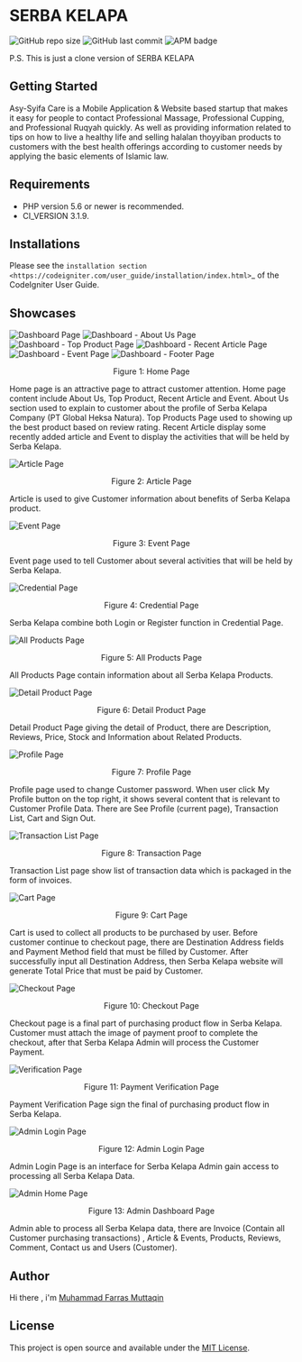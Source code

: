 # SERBA KELAPA

<img alt="GitHub repo size" src="https://img.shields.io/github/repo-size/farrasmuttaqin/serbakelapa-website">  <img alt="GitHub last commit" src="https://img.shields.io/github/last-commit/farrasmuttaqin/serbakelapa-website">  <img alt="APM badge" src="https://img.shields.io/badge/license-MIT-green">

P.S. This is just a clone version of SERBA KELAPA

## Getting Started
Asy-Syifa Care is a Mobile Application & Website based startup that makes it easy for people to contact Professional Massage, Professional Cupping, and Professional Ruqyah quickly. As well as providing information related to tips on how to live a healthy life and selling halalan thoyyiban products to customers with the best health offerings according to customer needs by applying the basic elements of Islamic law.

## Requirements
* PHP version 5.6 or newer is recommended.
* CI_VERSION 3.1.9.

## Installations
Please see the `installation section <https://codeigniter.com/user_guide/installation/index.html>`_
of the CodeIgniter User Guide.

## Showcases

![Dashboard Page](https://raw.githubusercontent.com/farrasmuttaqin/serbakelapa-website/master/assets/img/screenshoot/dashboard.png)
![Dashboard - About Us Page](https://raw.githubusercontent.com/farrasmuttaqin/serbakelapa-website/master/assets/img/screenshoot/dashboard_aboutus.png)
![Dashboard - Top Product Page](https://raw.githubusercontent.com/farrasmuttaqin/serbakelapa-website/master/assets/img/screenshoot/dashboard_topProduct.png)
![Dashboard - Recent Article Page](https://raw.githubusercontent.com/farrasmuttaqin/serbakelapa-website/master/assets/img/screenshoot/dashboard_article.png)
![Dashboard - Event Page](https://raw.githubusercontent.com/farrasmuttaqin/serbakelapa-website/master/assets/img/screenshoot/dashboard_event.png)
![Dashboard - Footer Page](https://raw.githubusercontent.com/farrasmuttaqin/serbakelapa-website/master/assets/img/screenshoot/dashboard_footer.png)
<p align="center">Figure 1: Home Page</p>

Home page is an attractive page to attract customer attention. Home page content include About Us, Top Product, Recent Article and Event. About Us section used to explain to customer about the profile of Serba Kelapa Company (PT Global Heksa Natura). Top Products Page used to showing up the best product based on review rating. Recent Article display some recently added article and Event to display the activities that will be held by Serba Kelapa.

![Article Page](https://raw.githubusercontent.com/farrasmuttaqin/serbakelapa-website/master/assets/img/screenshoot/article.png)
<p align="center">Figure 2: Article Page</p>

Article is used to give Customer information about benefits of Serba Kelapa product.

![Event Page](https://raw.githubusercontent.com/farrasmuttaqin/serbakelapa-website/master/assets/img/screenshoot/event.png)
<p align="center">Figure 3: Event Page</p>

Event page used to tell Customer about several activities that will be held by Serba Kelapa.

![Credential Page](https://raw.githubusercontent.com/farrasmuttaqin/serbakelapa-website/master/assets/img/screenshoot/login%2Bregister.png)
<p align="center">Figure 4: Credential Page</p>

Serba Kelapa combine both Login or Register function in Credential Page.

![All Products Page](https://raw.githubusercontent.com/farrasmuttaqin/serbakelapa-website/master/assets/img/screenshoot/produckt.png)
<p align="center">Figure 5: All Products Page</p>

All Products Page contain information about all Serba Kelapa Products.

![Detail Product Page](https://raw.githubusercontent.com/farrasmuttaqin/serbakelapa-website/master/assets/img/screenshoot/detail_product.png)
<p align="center">Figure 6: Detail Product Page</p>

Detail Product Page giving the detail of Product, there are Description, Reviews, Price, Stock and Information about Related Products.

![Profile Page](https://raw.githubusercontent.com/farrasmuttaqin/serbakelapa-website/master/assets/img/screenshoot/profile.png)
<p align="center">Figure 7: Profile Page</p>

Profile page used to change Customer password. When user click My Profile button on the top right, it shows several content that is relevant to Customer Profile Data. There are See Profile (current page), Transaction List, Cart and Sign Out.

![Transaction List Page](https://raw.githubusercontent.com/farrasmuttaqin/serbakelapa-website/master/assets/img/screenshoot/transaction_list.png)
<p align="center">Figure 8: Transaction Page</p>

Transaction List page show list of transaction data which is packaged in the form of invoices.

![Cart Page](https://raw.githubusercontent.com/farrasmuttaqin/serbakelapa-website/master/assets/img/screenshoot/cart.png)
<p align="center">Figure 9: Cart Page</p>

Cart is used to collect all products to be purchased by user. Before customer continue to checkout page, there are Destination Address fields and Payment Method field that must be filled by Customer. After successfully input all Destination Address, then Serba Kelapa website will generate Total Price that must be paid by Customer.

![Checkout Page](https://raw.githubusercontent.com/farrasmuttaqin/serbakelapa-website/master/assets/img/screenshoot/checkout.png)
<p align="center">Figure 10: Checkout Page</p>

Checkout page is a final part of purchasing product flow in Serba Kelapa. Customer must attach the image of payment proof to complete the checkout, after that Serba Kelapa Admin will process the Customer Payment.

![Verification Page](https://raw.githubusercontent.com/farrasmuttaqin/serbakelapa-website/master/assets/img/screenshoot/final.png)
<p align="center">Figure 11: Payment Verification Page</p>

Payment Verification Page sign the final of purchasing product flow in Serba Kelapa.

![Admin Login Page](https://raw.githubusercontent.com/farrasmuttaqin/serbakelapa-website/master/assets/img/screenshoot/admin_login.png)
<p align="center">Figure 12: Admin Login Page</p>

Admin Login Page is an interface for Serba Kelapa Admin gain access to processing all Serba Kelapa Data.

![Admin Home Page](https://raw.githubusercontent.com/farrasmuttaqin/serbakelapa-website/master/assets/img/screenshoot/admin_dash.png)
<p align="center">Figure 13: Admin Dashboard Page</p>

Admin able to process all Serba Kelapa data, there are Invoice (Contain all Customer purchasing transactions) , Article & Events, Products, Reviews, Comment, Contact us and Users (Customer).

## Author
Hi there , i'm <a href="https://github.com/farrasmuttaqin/"> Muhammad Farras Muttaqin </a>

## License
This project is open source and available under the <a href="https://github.com/farrasmuttaqin/serbakelapa-website/blob/master/license.txt">MIT License</a>.